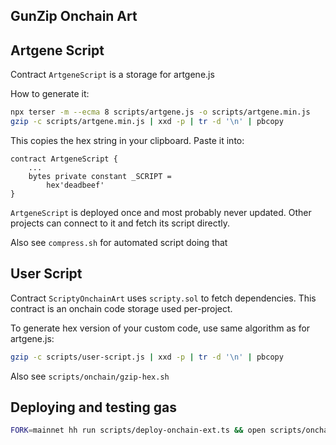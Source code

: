## GunZip Onchain Art




## Artgene Script


Contract `ArtgeneScript` is a storage for artgene.js

How to generate it:

```bash
npx terser -m --ecma 8 scripts/artgene.js -o scripts/artgene.min.js
gzip -c scripts/artgene.min.js | xxd -p | tr -d '\n' | pbcopy
```

This copies the hex string in your clipboard. Paste it into:

```solidity
contract ArtgeneScript {
    ...
    bytes private constant _SCRIPT =
        hex'deadbeef'
}
```

`ArtgeneScript` is deployed once and most probably never updated. Other projects can connect to it and fetch its script directly.

Also see `compress.sh` for automated script doing that

## User Script

Contract `ScriptyOnchainArt` uses `scripty.sol` to fetch dependencies. This contract is an onchain code storage used per-project.

To generate hex version of your custom code, use same algorithm as for artgene.js:

```bash
gzip -c scripts/user-script.js | xxd -p | tr -d '\n' | pbcopy
```

Also see `scripts/onchain/gzip-hex.sh`

## Deploying and testing gas

```bash
FORK=mainnet hh run scripts/deploy-onchain-ext.ts && open scripts/onchain/output.html
```




